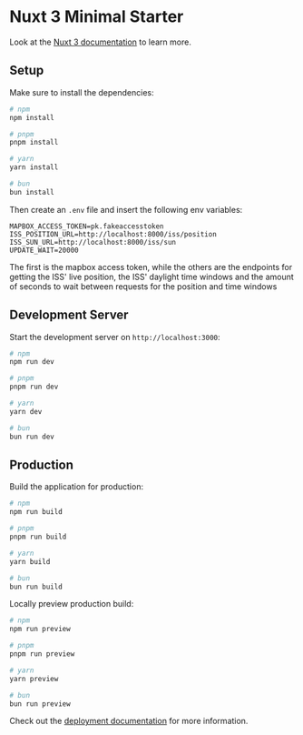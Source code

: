 # Nuxt 3 Minimal Starter

Look at the [Nuxt 3 documentation](https://nuxt.com/docs/getting-started/introduction) to learn more.

## Setup

Make sure to install the dependencies:

```bash
# npm
npm install

# pnpm
pnpm install

# yarn
yarn install

# bun
bun install
```

Then create an `.env` file and insert the following env variables:

```
MAPBOX_ACCESS_TOKEN=pk.fakeaccesstoken
ISS_POSITION_URL=http://localhost:8000/iss/position
ISS_SUN_URL=http://localhost:8000/iss/sun
UPDATE_WAIT=20000
```

The first is the mapbox access token, while the others are the endpoints for getting the ISS' live position, the ISS' daylight time windows and the amount of seconds to wait between requests for the position and time windows


## Development Server

Start the development server on `http://localhost:3000`:

```bash
# npm
npm run dev

# pnpm
pnpm run dev

# yarn
yarn dev

# bun
bun run dev
```

## Production

Build the application for production:

```bash
# npm
npm run build

# pnpm
pnpm run build

# yarn
yarn build

# bun
bun run build
```

Locally preview production build:

```bash
# npm
npm run preview

# pnpm
pnpm run preview

# yarn
yarn preview

# bun
bun run preview
```

Check out the [deployment documentation](https://nuxt.com/docs/getting-started/deployment) for more information.
